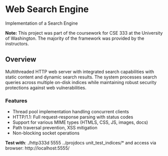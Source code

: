 # Web Search Engine
Implementation of a Search Engine


**Note:** This project was part of the coursework for CSE 333 at the University of Washington.
The majority of the framework was provided by the instructors.

## Overview
Multithreaded HTTP web server with integrated search capabilities with static content and dynamic search results. The system processes search queries across multiple on-disk indices while maintaining robust security protections against web vulnerabilities.

### Features
- Thread pool implementation handling concurrent clients
- HTTP/1.1: Full request-response parsing with status codes
- Support for various MIME types (HTMLS, CSS, JS, images, docs)
- Path traversal prevention, XSS mitigation
- Non-blocking socket operations

**Test with**: ./http333d 5555 ../projdocs unit_test_indices/*
and access via browser: http://localhost:5555/
